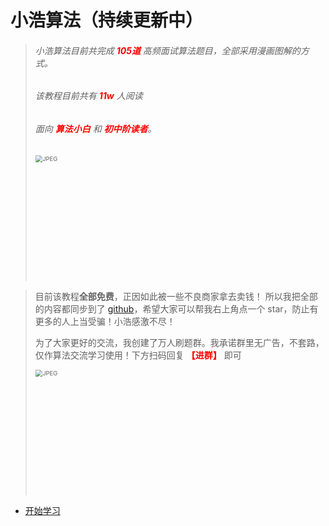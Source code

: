 # 小浩算法（持续更新中）

> ###### 小浩算法目前共完成 <font color="red"><b>105道</b></font> 高频面试算法题目，全部采用漫画图解的方式。
>
> ###### 该教程目前共有 <font color="red"><b>11w</b></font> 人阅读
>
> ###### 面向 <font color="red"><b>算法小白</b></font> 和 <font color="red"><b>初中阶读者</b></font>。
>
><img src="http://www.geekxh.com/img/suggest.jpeg" alt="JPEG" style="zoom: 67%;" width=300/>


> 目前该教程<b>全部免费</b>，正因如此被一些不良商家拿去卖钱！ 所以我把全部的内容都同步到了 [github](https://github.com/geekxh/hello-algorithm)，希望大家可以帮我右上角点一个 star，防止有更多的人上当受骗！小浩感激不尽！
>
> 为了大家更好的交流，我创建了万人刷题群。我承诺群里无广告，不套路，仅作算法交流学习使用！下方扫码回复 <font color="red"><b>【进群】</b></font> 即可
>
><img src="http://www.geekxh.com/img/avatar.jpeg" alt="JPEG" style="zoom: 67%;" width=300/>

* [开始学习](http://www.geekxh.com) 